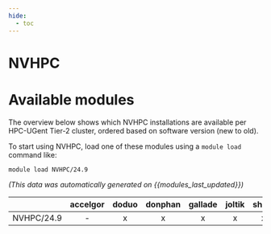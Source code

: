 ```yaml
---
hide:
  - toc
---
```


NVHPC
=====

# Available modules


The overview below shows which NVHPC installations are available per HPC-UGent Tier-2 cluster, ordered based on software version (new to old).

To start using NVHPC, load one of these modules using a `module load` command like:

```shell
module load NVHPC/24.9
```

*(This data was automatically generated on {{modules_last_updated}})*  

| |accelgor|doduo|donphan|gallade|joltik|shinx|
| :---: | :---: | :---: | :---: | :---: | :---: | :---: |
|NVHPC/24.9|-|x|x|x|x|x|
